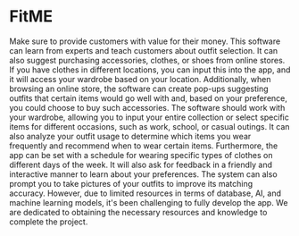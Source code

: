 # FitME
Make sure to provide customers with value for their money. This software can learn from experts and teach customers about outfit selection. It can also suggest purchasing accessories, clothes, or shoes from online stores. If you have clothes in different locations, you can input this into the app, and it will access your wardrobe based on your location. Additionally, when browsing an online store, the software can create pop-ups suggesting outfits that certain items would go well with and, based on your preference, you could choose to buy such accessories. The software should work with your wardrobe, allowing you to input your entire collection or select specific items for different occasions, such as work, school, or casual outings. It can also analyze your outfit usage to determine which items you wear frequently and recommend when to wear certain items. Furthermore, the app can be set with a schedule for wearing specific types of clothes on different days of the week. It will also ask for feedback in a friendly and interactive manner to learn about your preferences. The system can also prompt you to take pictures of your outfits to improve its matching accuracy. However, due to limited resources in terms of database, AI, and machine learning models, it's been challenging to fully develop the app. We are dedicated to obtaining the necessary resources and knowledge to complete the project.
